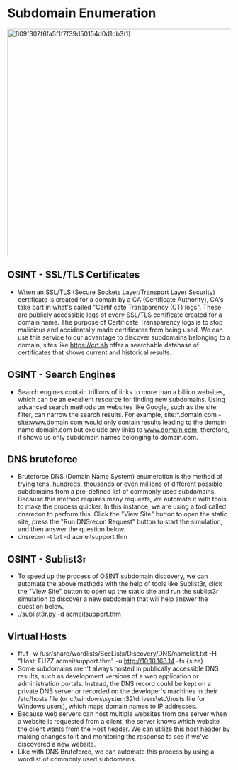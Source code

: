 # Subdomain Enumeration
<img width="512" height="512" alt="609f307f6fa5f1f7f39d50154d0d1db3(1)" src="https://github.com/user-attachments/assets/7948c7c2-0998-4f87-aa46-0fe906539b45" />

## OSINT - SSL/TLS Certificates
- When an SSL/TLS (Secure Sockets Layer/Transport Layer Security) certificate is created for a domain by a CA (Certificate Authority), CA's take part in what's called "Certificate Transparency (CT) logs". These are publicly accessible logs of every SSL/TLS certificate created for a domain name. The purpose of Certificate Transparency logs is to stop malicious and accidentally made certificates from being used. We can use this service to our advantage to discover subdomains belonging to a domain, sites like https://crt.sh offer a searchable database of certificates that shows current and historical results.

## OSINT - Search Engines
- Search engines contain trillions of links to more than a billion websites, which can be an excellent resource for finding new subdomains. Using advanced search methods on websites like Google, such as the site: filter, can narrow the search results. For example, site:*.domain.com -site:www.domain.com would only contain results leading to the domain name domain.com but exclude any links to www.domain.com; therefore, it shows us only subdomain names belonging to domain.com.

## DNS bruteforce
- Bruteforce DNS (Domain Name System) enumeration is the method of trying tens, hundreds, thousands or even millions of different possible subdomains from a pre-defined list of commonly used subdomains. Because this method requires many requests, we automate it with tools to make the process quicker. In this instance, we are using a tool called dnsrecon to perform this. Click the "View Site" button to open the static site, press the "Run DNSrecon Request" button to start the simulation, and then answer the question below.
- dnsrecon -t brt -d acmeitsupport.thm

## OSINT - Sublist3r
- To speed up the process of OSINT subdomain discovery, we can automate the above methods with the help of tools like Sublist3r, click the "View Site" button to open up the static site and run the sublist3r simulation to discover a new subdomain that will help answer the question below.
- ./sublist3r.py -d acmeitsupport.thm

## Virtual Hosts
- ffuf -w /usr/share/wordlists/SecLists/Discovery/DNS/namelist.txt -H "Host: FUZZ.acmeitsupport.thm" -u http://10.10.163.14 -fs {size}
- Some subdomains aren't always hosted in publically accessible DNS results, such as development versions of a web application or administration portals. Instead, the DNS record could be kept on a private DNS server or recorded on the developer's machines in their /etc/hosts file (or c:\windows\system32\drivers\etc\hosts file for Windows users), which maps domain names to IP addresses. 
- Because web servers can host multiple websites from one server when a website is requested from a client, the server knows which website the client wants from the Host header. We can utilize this host header by making changes to it and monitoring the response to see if we've discovered a new website.
- Like with DNS Bruteforce, we can automate this process by using a wordlist of commonly used subdomains.
